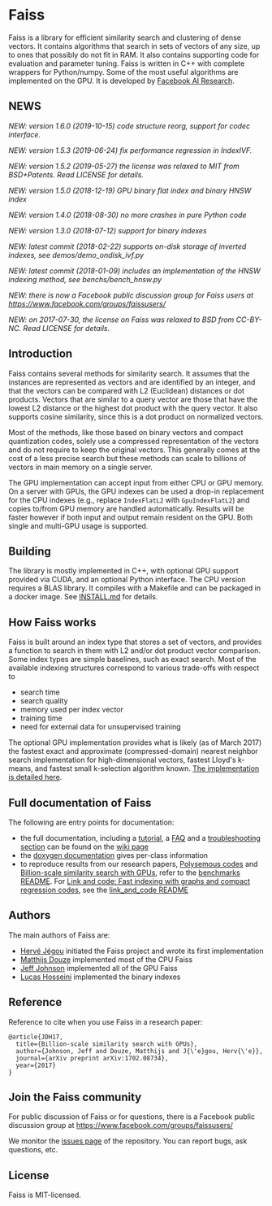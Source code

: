 # Faiss 

Faiss is a library for efficient similarity search and clustering of dense vectors. It contains algorithms that search in sets of vectors of any size, up to ones that possibly do not fit in RAM. It also contains supporting code for evaluation and parameter tuning. Faiss is written in C++ with complete wrappers for Python/numpy. Some of the most useful algorithms are implemented on the GPU. It is developed by [Facebook AI Research](https://research.fb.com/category/facebook-ai-research-fair/).

## NEWS

*NEW: version 1.6.0 (2019-10-15) code structure reorg, support for codec interface.*

*NEW: version 1.5.3 (2019-06-24) fix performance regression in IndexIVF.*

*NEW: version 1.5.2 (2019-05-27) the license was relaxed to MIT from BSD+Patents. Read LICENSE for details.*

*NEW: version 1.5.0 (2018-12-19) GPU binary flat index and binary HNSW index*

*NEW: version 1.4.0 (2018-08-30) no more crashes in pure Python code*

*NEW: version 1.3.0 (2018-07-12) support for binary indexes*

*NEW: latest commit (2018-02-22) supports on-disk storage of inverted indexes, see demos/demo_ondisk_ivf.py*

*NEW: latest commit (2018-01-09) includes an implementation of the HNSW indexing method, see benchs/bench_hnsw.py*

*NEW: there is now a Facebook public discussion group for Faiss users at https://www.facebook.com/groups/faissusers/*

*NEW: on 2017-07-30, the license on Faiss was relaxed to BSD from CC-BY-NC. Read LICENSE for details.*

## Introduction

Faiss contains several methods for similarity search. It assumes that the instances are represented as vectors and are identified by an integer, and that the vectors can be compared with L2 (Euclidean) distances or dot products. Vectors that are similar to a query vector are those that have the lowest L2 distance or the highest dot product with the query vector. It also supports cosine similarity, since this is a dot product on normalized vectors.

Most of the methods, like those based on binary vectors and compact quantization codes, solely use a compressed representation of the vectors and do not require to keep the original vectors. This generally comes at the cost of a less precise search but these methods can scale to billions of vectors in main memory on a single server. 

The GPU implementation can accept input from either CPU or GPU memory. On a server with GPUs, the GPU indexes can be used a drop-in replacement for the CPU indexes (e.g., replace `IndexFlatL2` with `GpuIndexFlatL2`) and copies to/from GPU memory are handled automatically. Results will be faster however if both input and output remain resident on the GPU. Both single and multi-GPU usage is supported.

## Building 

The library is mostly implemented in C++, with optional GPU support provided via CUDA, and an optional Python interface. The CPU version requires a BLAS library. It compiles with a Makefile and can be packaged in a docker image. See [INSTALL.md](INSTALL.md) for details.

## How Faiss works

Faiss is built around an index type that stores a set of vectors, and provides a function to search in them with L2 and/or dot product vector comparison. Some index types are simple baselines, such as exact search. Most of the available indexing structures correspond to various trade-offs with respect to

- search time
- search quality
- memory used per index vector 
- training time
- need for external data for unsupervised training

The optional GPU implementation provides what is likely (as of March 2017) the fastest exact and approximate (compressed-domain) nearest neighbor search implementation for high-dimensional vectors, fastest Lloyd's k-means, and fastest small k-selection algorithm known. [The implementation is detailed here](https://arxiv.org/abs/1702.08734).

## Full documentation of Faiss

The following are entry points for documentation: 

- the full documentation, including a [tutorial](https://github.com/facebookresearch/faiss/wiki/Getting-started), a [FAQ](https://github.com/facebookresearch/faiss/wiki/FAQ) and a [troubleshooting section](https://github.com/facebookresearch/faiss/wiki/Troubleshooting) can be found on the [wiki page](http://github.com/facebookresearch/faiss/wiki)
- the [doxygen documentation](http://rawgithub.com/facebookresearch/faiss/master/docs/html/annotated.html) gives per-class information
- to reproduce results from our research papers, [Polysemous codes](https://arxiv.org/abs/1609.01882) and [Billion-scale similarity search with GPUs](https://arxiv.org/abs/1702.08734), refer to the [benchmarks README](benchs/README.md). For [
Link and code: Fast indexing with graphs and compact regression codes](https://arxiv.org/abs/1804.09996), see the [link_and_code README](benchs/link_and_code)

## Authors

The main authors of Faiss are:
- [Hervé Jégou](https://github.com/jegou) initiated the Faiss project and wrote its first implementation
- [Matthijs Douze](https://github.com/mdouze) implemented most of the CPU Faiss
- [Jeff Johnson](https://github.com/wickedfoo) implemented all of the GPU Faiss
- [Lucas Hosseini](https://github.com/beauby) implemented the binary indexes

## Reference

Reference to cite when you use Faiss in a research paper:

```
@article{JDH17,
  title={Billion-scale similarity search with GPUs},
  author={Johnson, Jeff and Douze, Matthijs and J{\'e}gou, Herv{\'e}},
  journal={arXiv preprint arXiv:1702.08734},
  year={2017}
}
```

## Join the Faiss community

For public discussion of Faiss or for questions, there is a Facebook public discussion group at https://www.facebook.com/groups/faissusers/

We monitor the [issues page](http://github.com/facebookresearch/faiss/issues) of the repository. You can report bugs, ask questions, etc.

## License

Faiss is MIT-licensed.
